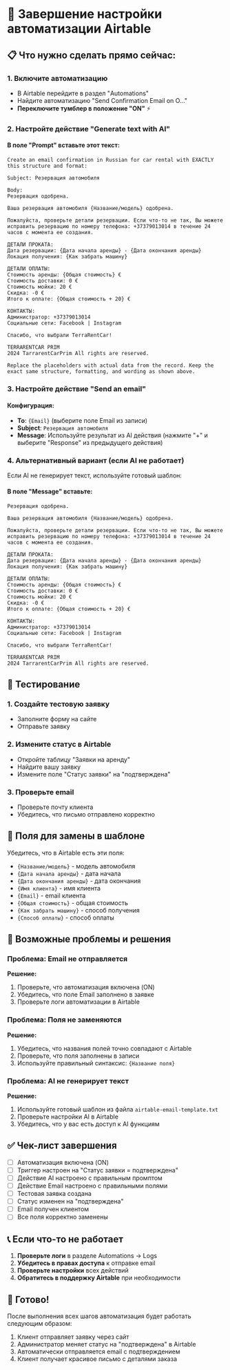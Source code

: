 # 🚀 Завершение настройки автоматизации Airtable

## 📋 Что нужно сделать прямо сейчас:

### 1. **Включите автоматизацию**

- В Airtable перейдите в раздел "Automations"
- Найдите автоматизацию "Send Confirmation Email on O..."
- **Переключите тумблер в положение "ON"** ⚡

### 2. **Настройте действие "Generate text with AI"**

#### В поле "Prompt" вставьте этот текст:

```
Create an email confirmation in Russian for car rental with EXACTLY this structure and format:

Subject: Резервация автомобиля

Body:
Резервация одобрена.

Ваша резервация автомобиля {Название/модель} одобрена.

Пожалуйста, проверьте детали резервации. Если что-то не так, Вы можете исправить резервацию по номеру телефона: +37379013014 в течение 24 часов с момента ее создания.

ДЕТАЛИ ПРОКАТА:
Дата резервации: {Дата начала аренды} - {Дата окончания аренды}
Локация получения: {Как забрать машину}

ДЕТАЛИ ОПЛАТЫ:
Стоимость аренды: {Общая стоимость} €
Стоимость доставки: 0 €
Стоимость мойки: 20 €
Скидка: -0 €
Итого к оплате: {Общая стоимость + 20} €

КОНТАКТЫ:
Администратор: +37379013014
Социальные сети: Facebook | Instagram

Спасибо, что выбрали TerraRentCar!

TERRARENTCAR PRIM
2024 TarrarentCarPrim All rights are reserved.

Replace the placeholders with actual data from the record. Keep the exact same structure, formatting, and wording as shown above.
```

### 3. **Настройте действие "Send an email"**

#### Конфигурация:

- **To**: `{Email}` (выберите поле Email из записи)
- **Subject**: `Резервация автомобиля`
- **Message**: Используйте результат из AI действия (нажмите "+" и выберите "Response" из предыдущего действия)

### 4. **Альтернативный вариант (если AI не работает)**

Если AI не генерирует текст, используйте готовый шаблон:

#### В поле "Message" вставьте:

```
Резервация одобрена.

Ваша резервация автомобиля {Название/модель} одобрена.

Пожалуйста, проверьте детали резервации. Если что-то не так, Вы можете исправить резервацию по номеру телефона: +37379013014 в течение 24 часов с момента ее создания.

ДЕТАЛИ ПРОКАТА:
Дата резервации: {Дата начала аренды} - {Дата окончания аренды}
Локация получения: {Как забрать машину}

ДЕТАЛИ ОПЛАТЫ:
Стоимость аренды: {Общая стоимость} €
Стоимость доставки: 0 €
Стоимость мойки: 20 €
Скидка: -0 €
Итого к оплате: {Общая стоимость + 20} €

КОНТАКТЫ:
Администратор: +37379013014
Социальные сети: Facebook | Instagram

Спасибо, что выбрали TerraRentCar!

TERRARENTCAR PRIM
2024 TarrarentCarPrim All rights are reserved.
```

## 🧪 Тестирование

### 1. **Создайте тестовую заявку**

- Заполните форму на сайте
- Отправьте заявку

### 2. **Измените статус в Airtable**

- Откройте таблицу "Заявки на аренду"
- Найдите вашу заявку
- Измените поле "Статус заявки" на "подтверждена"

### 3. **Проверьте email**

- Проверьте почту клиента
- Убедитесь, что письмо отправлено корректно

## 🔧 Поля для замены в шаблоне

Убедитесь, что в Airtable есть эти поля:

- `{Название/модель}` - модель автомобиля
- `{Дата начала аренды}` - дата начала
- `{Дата окончания аренды}` - дата окончания
- `{Имя клиента}` - имя клиента
- `{Email}` - email клиента
- `{Общая стоимость}` - общая стоимость
- `{Как забрать машину}` - способ получения
- `{Способ оплаты}` - способ оплаты

## 🚨 Возможные проблемы и решения

### Проблема: Email не отправляется

**Решение:**

1. Проверьте, что автоматизация включена (ON)
2. Убедитесь, что поле Email заполнено в заявке
3. Проверьте логи автоматизации в Airtable

### Проблема: Поля не заменяются

**Решение:**

1. Убедитесь, что названия полей точно совпадают с Airtable
2. Проверьте, что поля заполнены в записи
3. Используйте правильный синтаксис: `{Название поля}`

### Проблема: AI не генерирует текст

**Решение:**

1. Используйте готовый шаблон из файла `airtable-email-template.txt`
2. Проверьте настройки AI в Airtable
3. Убедитесь, что у вас есть доступ к AI функциям

## ✅ Чек-лист завершения

- [ ] Автоматизация включена (ON)
- [ ] Триггер настроен на "Статус заявки = подтверждена"
- [ ] Действие AI настроено с правильным промптом
- [ ] Действие Email настроено с правильными полями
- [ ] Тестовая заявка создана
- [ ] Статус изменен на "подтверждена"
- [ ] Email получен клиентом
- [ ] Все поля корректно заменены

## 📞 Если что-то не работает

1. **Проверьте логи** в разделе Automations → Logs
2. **Убедитесь в правах доступа** к отправке email
3. **Проверьте настройки** всех действий
4. **Обратитесь в поддержку Airtable** при необходимости

## 🎉 Готово!

После выполнения всех шагов автоматизация будет работать следующим образом:

1. Клиент отправляет заявку через сайт
2. Администратор меняет статус на "подтверждена" в Airtable
3. Автоматически отправляется email с подтверждением
4. Клиент получает красивое письмо с деталями заказа
